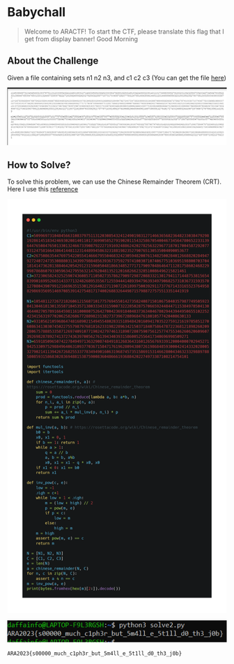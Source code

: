 # Babychall
> Welcome to ARACTF! To start the CTF, please translate this flag that I get from display banner! Good Morning

## About the Challenge
Given a file containing sets n1 n2 n3, and c1 c2 c3 (You can get the file [here](pairs_of_numbers.txt))

![preview](images/preview.png)

## How to Solve?
To solve this problem, we can use the Chinese Remainder Theorem (CRT). Here I use this [reference](https://github.com/GiVeMeRoOt/CTFWRITEUPS/blob/master/RSA1/rsa.py)

![code](images/code.png)

![flag](images/flag.png)

```
ARA2023{s00000_much_c1ph3r_but_5m4ll_e_5t1ll_d0_th3_j0b}
```